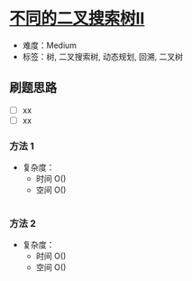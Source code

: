# [不同的二叉搜索树II](https://leetcode-cn.com/problems/unique-binary-search-trees-ii/)

- 难度：Medium
- 标签：树, 二叉搜索树, 动态规划, 回溯, 二叉树

## 刷题思路

- [ ] xx
- [ ] xx

### 方法 1

- 复杂度：
    - 时间 O()
    - 空间 O()

``` js

```

### 方法 2

- 复杂度：
    - 时间 O()
    - 空间 O()

``` js

```

